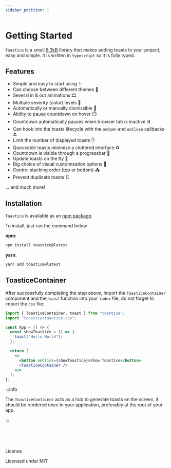 ```yaml
---
sidebar_position: 1
---
```


# Getting Started

`Toastice` is a small [8.3kB](https://bundlephobia.com/package/toastice@1.0.0) library that makes adding toasts to your project, easy and simple. It is written in `typescript` so it is fully typed.

## Features

- Simple and easy to start using ✨
- Can choose between different themes 💅
- Several in & out animations 🎞️
- Multiple severity (color) levels 🌈
- Automatically or manually dismissible 👋
- Ability to pause countdown on hover ⏱️
- Countdown automatically pauses when browser tab is inactive ⏸️
- Can hook into the toasts lifecycle with the `onOpen` and `onClose` callbacks ⏏️
- Limit the number of displayed toasts ✋
- Queueable toasts minimize a cluttered interface ♻️
- Countdown is visible through a progressbar 👟
- Update toasts on the fly 🚀
- Big choice of visual customization options 💄
- Control stacking order (top or bottom) 📤
- Prevent duplicate toasts ♊

... and much more!

## Installation

`Toastice` is available as an [npm package](https://www.npmjs.com/package/toastice).

To install, just run the command below

**npm**:

```bash
npm install toastice@latest
```

**yarn**:

```bash
yarn add toastice@latest
```

## ToasticeContainer

After successfully completing the step above, import the `ToasticeContainer` component and the `toast` function into your `index` file, do not forget to import the `css` file:

```jsx
import { ToasticeContainer, toast } from "toastice";
import "toastice/toastice.css";

const App = () => {
  const showToastice = () => {
    toast("Hello World");
  };

  return (
    <>
      <button onClick={showToastice}>Show Toastice</button>
      <ToasticeContainer />
    </>
  );
};
```

:::info

The `ToasticeContainer` acts as a hub to generate toasts on the screen, it should be rendered once in your application, preferably at the root of your app.

:::

<br/>

<br/>
<br/>

<p style={{ fontWeight: "bold", fontSize: "20px" }}>License</p>
Licensed under MIT
